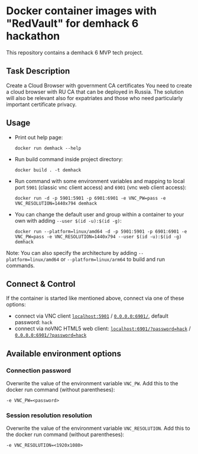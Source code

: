# Docker container images with "RedVault" for demhack 6 hackathon

This repository contains a demhack 6 MVP tech project.

## Task Description

Create a Cloud Browser with government CA certificates
You need to create a cloud browser with RU CA that can be deployed in Russia. The solution will also be relevant also for expatriates and those who need particularly important certificate privacy.

## Usage

- Print out help page:

      docker run demhack --help

- Run build command inside project directory:

      docker build . -t demhack

- Run command with some environment variables and mapping to local port `5901` (classic vnc client access) and `6901` (vnc web client access):

      docker run -d -p 5901:5901 -p 6901:6901 -e VNC_PW=pass -e VNC_RESOLUTION=1440x794 demhack

- You can change the default user and group within a container to your own with adding `--user $(id -u):$(id -g)`:

      docker run --platform=linux/amd64 -d -p 5901:5901 -p 6901:6901 -e VNC_PW=pass -e VNC_RESOLUTION=1440x794 --user $(id -u):$(id -g) demhack

Note: You can also specify the architecture by adding `--platform=linux/amd64` or `--platform=linux/arm64` to build and run commands.

## Connect & Control

If the container is started like mentioned above, connect via one of these options:

- connect via VNC client [`localhost:5901`](localhost:5901) / [`0.0.0.0:6901/`](0.0.0.0:6901/), default password: `hack`
- connect via noVNC HTML5 web client: [`localhost:6901/?password=hack`](http://localhost:6901/?password=hack) / [`0.0.0.0:6901/?password=hack`](http://0.0.0.0:6901/?password=hack)

## Available environment options

### Connection password

Overwrite the value of the environment variable `VNC_PW`. Add this to the docker run command (without parentheses):

    -e VNC_PW=<password> 

### Session resolution resolution

Overwrite the value of the environment variable `VNC_RESOLUTION`. Add this to the docker run command (without parentheses):

    -e VNC_RESOLUTION=<1920x1080>
